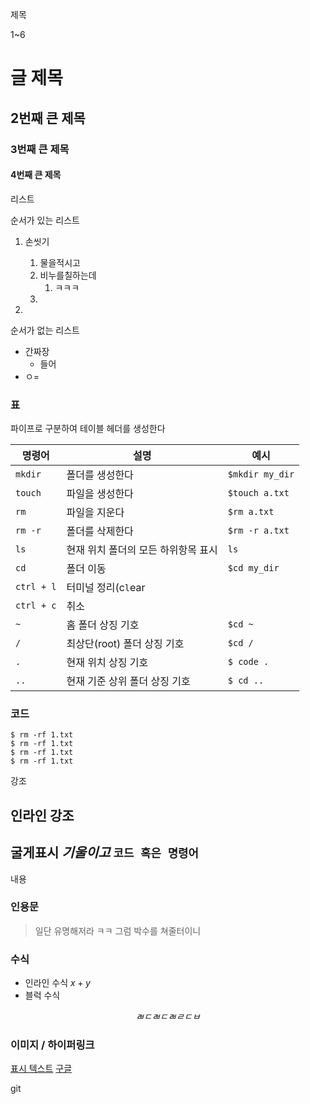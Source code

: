 제목

1~6

# 글 제목

## 2번째 큰 제목

### 3번째 큰 제목

#### 4번째 큰 제목

리스트

순서가 있는 리스트 
1. 손씻기
   1. 물을적시고
   2. 비누를칠하는데
      1. ㅋㅋㅋ
   3. 
   
2. 

순서가 없는 리스트
- 간짜장
  - 들어
- ㅇ=

### 표
파이프로 구분하여 테이블 헤더를 생성한다


|명령어|설명|예시|
|-|-|-|
|`mkdir`|폴더를 생성한다|`$mkdir my_dir`|
|`touch`|파일을 생성한다|`$touch a.txt`|
|`rm`|파일을 지운다|`$rm a.txt`|
|`rm -r`|폴더를 삭제한다|`$rm -r a.txt`|
|`ls`|현재 위치 폴더의 모든 하위항목 표시|`ls`|
|`cd`|폴더 이동|`$cd my_dir`|
|`ctrl + l`|터미널 정리(c`l`ear||
|`ctrl + c`|취소||
|`~`|홈 폴더 상징 기호|`$cd ~`|
|`/`|최상단(root) 폴더 상징 기호|`$cd /`|
|`.`|현재 위치 상징 기호|`$ code .`|
|`..`|현재 기준 상위 폴더 상징 기호|`$ cd ..`|








### 코드

```
$ rm -rf 1.txt
$ rm -rf 1.txt
$ rm -rf 1.txt
$ rm -rf 1.txt
```

강조
## 인라인 강조

**굴게표시** *기울이고*
`코드 혹은 명령어`
- 


내용
### 인용문
> 일단 유명해저라 ㅋㅋ 그럼 박수를 쳐줄터이니

### 수식
- 인라인 수식 $x+y$
- 블럭 수식

$$
ㄼㄷㄼㄷㄼㄹㄷㅂ
$$

### 이미지 / 하이퍼링크
[표시 텍스트](링크)
[구글](https://www.google.co.kr/)

git 
  